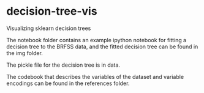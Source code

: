 # decision-tree-vis
Visualizing sklearn decision trees

The notebook folder contains an example ipython notebook for fitting a decision tree to the BRFSS data, and the fitted decision tree can be found in the img folder.

The pickle file for the decision tree is in data.

The codebook that describes the variables of the dataset and variable encodings can be found in the references folder.